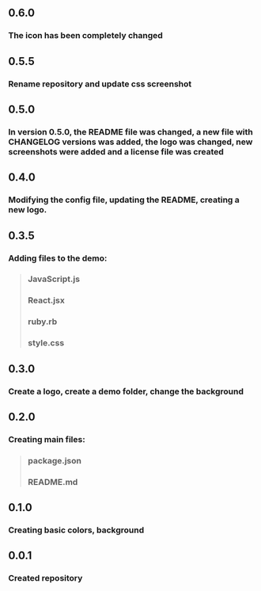 ## 0.6.0
### The icon has been completely changed 

## 0.5.5
### Rename repository and update css screenshot

## 0.5.0
### In version 0.5.0, the README file was changed, a new file with CHANGELOG versions was added, the logo was changed, new screenshots were added and a license file was created

## 0.4.0
### Modifying the config file, updating the README, creating a new logo.

## 0.3.5
### Adding files to the demo:
> ### JavaScript.js
> ### React.jsx
> ### ruby.rb
> ### style.css

## 0.3.0
### Create a logo, create a demo folder, change the background

## 0.2.0
### Creating main files:
> ### package.json
> ### README.md

## 0.1.0
### Creating basic colors, background

## 0.0.1
### Created repository
